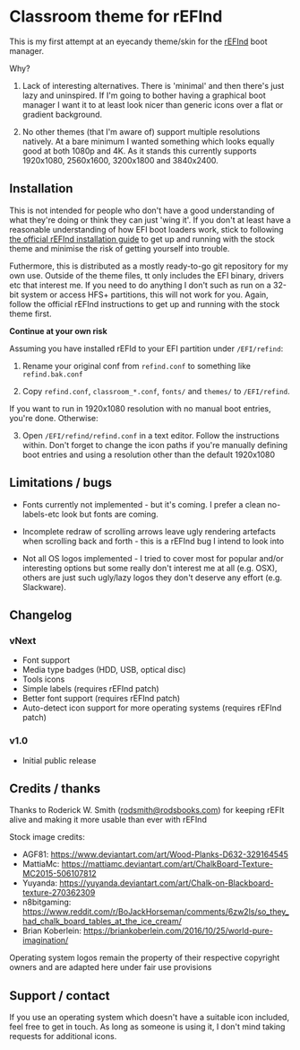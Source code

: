# Classroom theme for rEFInd

This is my first attempt at an eyecandy theme/skin for the [rEFInd](http://www.rodsbooks.com/refind/) boot manager.

Why?

1. Lack of interesting alternatives. There is 'minimal' and then there's just lazy and uninspired. If I'm going to bother having a graphical boot manager I want it to at least look nicer than generic icons over a flat or gradient background.

2. No other themes (that I'm aware of) support multiple resolutions natively. At a bare minimum I wanted something which looks equally good at both 1080p and 4K. As it stands this currently supports 1920x1080, 2560x1600, 3200x1800 and 3840x2400.

## Installation

This is not intended for people who don't have a good understanding of what they're doing or think they can just 'wing it'. If you don't at least have a reasonable understanding of how EFI boot loaders work, stick to following [the official rEFInd installation guide](http://www.rodsbooks.com/refind/installing.html) to get up and running with the stock theme and minimise the risk of getting yourself into trouble.

Futhermore, this is distributed as a mostly ready-to-go git repository for my own use. Outside of the theme files, tt only includes the EFI binary, drivers etc that interest me. If you need to do anything I don't such as run on a 32-bit system or access HFS+ partitions, this will not work for you. Again, follow the official rEFInd instructions to get up and running with the stock theme first.

**Continue at your own risk**

Assuming you have installed rEFId to your EFI partition under `/EFI/refind`:

1. Rename your original conf from `refind.conf` to something like `refind.bak.conf`

2. Copy `refind.conf`, `classroom_*.conf`, `fonts/` and `themes/` to `/EFI/refind`. 

If you want to run in 1920x1080 resolution with no manual boot entries, you're done. Otherwise:

3. Open `/EFI/refind/refind.conf` in a text editor. Follow the instructions within. Don't forget to
   change the icon paths if you're manually defining boot entries and using a resolution other than
   the default 1920x1080

## Limitations / bugs

* Fonts currently not implemented - but it's coming. I prefer a clean no-labels-etc look but fonts are coming.

* Incomplete redraw of scrolling arrows leave ugly rendering artefacts when scrolling back and forth - this is a rEFInd bug I intend to look into

* Not all OS logos implemented - I tried to cover most for popular and/or interesting options but some really don't interest me at all (e.g. OSX), others are just such ugly/lazy logos they don't deserve any effort (e.g. Slackware).

## Changelog

### vNext

* Font support
* Media type badges (HDD, USB, optical disc)
* Tools icons
* Simple labels (requires rEFInd patch)
* Better font support (requires rEFInd patch)
* Auto-detect icon support for more operating systems (requires rEFInd patch)

### v1.0

* Initial public release

## Credits / thanks

Thanks to Roderick W. Smith (rodsmith@rodsbooks.com) for keeping rEFIt alive and making it more usable than ever with rEFInd

Stock image credits:

* 	AGF81: https://www.deviantart.com/art/Wood-Planks-D632-329164545
* 	MattiaMc: https://mattiamc.deviantart.com/art/ChalkBoard-Texture-MC2015-506107812
* 	Yuyanda: https://yuyanda.deviantart.com/art/Chalk-on-Blackboard-texture-270362309
* 	n8bitgaming: https://www.reddit.com/r/BoJackHorseman/comments/6zw2ls/so_they_had_chalk_board_tables_at_the_ice_cream/
* 	Brian Koberlein: https://briankoberlein.com/2016/10/25/world-pure-imagination/

Operating system logos remain the property of their respective copyright owners and are adapted here under fair use provisions

## Support / contact

If you use an operating system which doesn't have a suitable icon included, feel free to get in touch. As long as someone is using it, I don't mind taking requests for additional icons.

